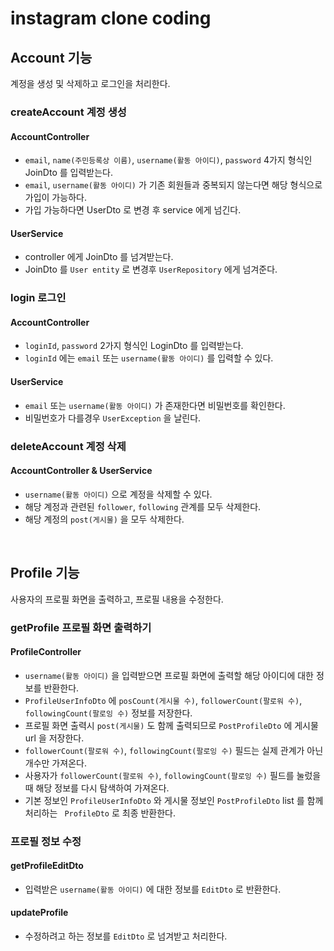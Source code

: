 # instagram clone coding

## Account 기능

계정을 생성 및 삭제하고 로그인을 처리한다.

### createAccount 계정 생성

#### AccountController

- ```email```, ```name(주민등록상 이름)```, ```username(활동 아이디)```, ```password``` 4가지 형식인 JoinDto 를 입력받는다.
- ```email```, ```username(활동 아이디)``` 가 기존 회원들과 중복되지 않는다면 해당 형식으로 가입이 가능하다.
- 가입 가능하다면 UserDto 로 변경 후 service 에게 넘긴다.

#### UserService

- controller 에게 JoinDto 를 넘겨받는다.
- JoinDto 를 ```User entity``` 로 변경후 ```UserRepository``` 에게 넘겨준다.


### login 로그인

#### AccountController 

- ```loginId```, ```password``` 2가지 형식인 LoginDto 를 입력받는다.
- ```loginId``` 에는 ```email``` 또는 ```username(활동 아이디)``` 를 입력할 수 있다.

#### UserService

- ```email``` 또는 ```username(활동 아이디)``` 가 존재한다면 비밀번호를 확인한다.
- 비밀번호가 다를경우 ```UserException``` 을 날린다.

### deleteAccount 계정 삭제

#### AccountController & UserService

- ```username(활동 아이디)``` 으로 계정을 삭제할 수 있다.
- 해당 계정과 관련된 ```follower```, ```following``` 관계를 모두 삭제한다.
- 해당 계정의 ```post(게시물)``` 을 모두 삭제한다.
<br>

## Profile 기능

사용자의 프로필 화면을 출력하고, 프로필 내용을 수정한다.

### getProfile 프로필 화면 출력하기

#### ProfileController

- ```username(활동 아이디)``` 을 입력받으면 프로필 화면에 출력할 해당 아이디에 대한 정보를 반환한다.
- ```ProfileUserInfoDto``` 에 ```posCount(게시물 수)```, ```followerCount(팔로워 수)```, ```followingCount(팔로잉 수)``` 정보를 저장한다.
- 프로필 화면 출력시 ```post(게시물)``` 도 함께 출력되므로 ```PostProfileDto``` 에 게시물 url 을 저장한다.
- ```followerCount(팔로워 수)```, ```followingCount(팔로잉 수)``` 필드는 실제 관계가 아닌 개수만 가져온다.
- 사용자가 ```followerCount(팔로워 수)```, ```followingCount(팔로잉 수)``` 필드를 눌렀을 때 해당 정보를 다시 탐색하여 가져온다.
- 기본 정보인 ```ProfileUserInfoDto``` 와 게시물 정보인 ```PostProfileDto``` list 를 함께 처리하는 ``` ProfileDto``` 로 최종 반환한다.

### 프로필 정보 수정 

#### getProfileEditDto 

- 입력받은 ```username(활동 아이디)``` 에 대한 정보를 ```EditDto``` 로 반환한다.

#### updateProfile

- 수정하려고 하는 정보를 ```EditDto``` 로 넘겨받고 처리한다.
